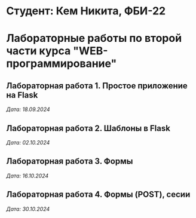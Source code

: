 # Студент: Кем Никита, ФБИ-22

# Лабораторные работы по второй части курса "WEB-программирование"

## Лабораторная работа 1. Простое приложение на Flask
*Дата: 18.09.2024*

## Лабораторная работа 2. Шаблоны в Flask
*Дата: 02.10.2024*

## Лабораторная работа 3. Формы
*Дата: 16.10.2024*

## Лабораторная работа 4. Формы (POST), сесии
*Дата: 30.10.2024*

